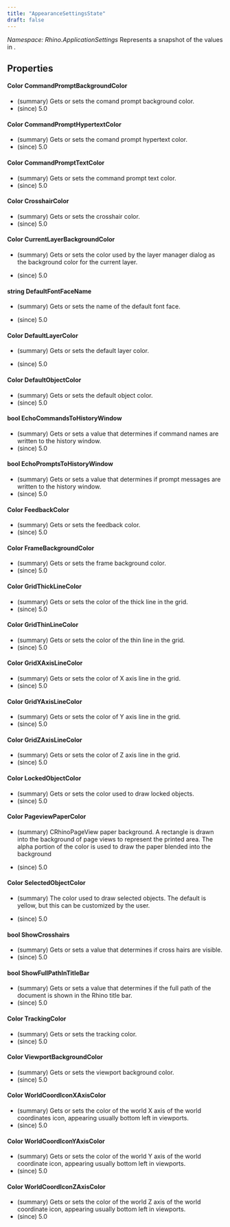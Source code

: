 ```yaml
---
title: "AppearanceSettingsState"
draft: false
---
```


*Namespace: Rhino.ApplicationSettings*
Represents a snapshot of the values in .
## Properties
#### Color CommandPromptBackgroundColor
- (summary) Gets or sets the comand prompt background color.
- (since) 5.0
#### Color CommandPromptHypertextColor
- (summary) Gets or sets the comand prompt hypertext color.
- (since) 5.0
#### Color CommandPromptTextColor
- (summary) Gets or sets the command prompt text color.
- (since) 5.0
#### Color CrosshairColor
- (summary) Gets or sets the crosshair color.
- (since) 5.0
#### Color CurrentLayerBackgroundColor
- (summary) 
    Gets or sets the color used by the layer manager dialog as the background color for the current layer.
    
- (since) 5.0
#### string DefaultFontFaceName
- (summary) 
     Gets or sets the name of the default font face.
     
- (since) 5.0
#### Color DefaultLayerColor
- (summary) 
     Gets or sets the default layer color.
     
- (since) 5.0
#### Color DefaultObjectColor
- (summary) Gets or sets the default object color.
- (since) 5.0
#### bool EchoCommandsToHistoryWindow
- (summary) Gets or sets a value that determines if command names are written to the history window.
- (since) 5.0
#### bool EchoPromptsToHistoryWindow
- (summary) Gets or sets a value that determines if prompt messages are written to the history window.
- (since) 5.0
#### Color FeedbackColor
- (summary) Gets or sets the feedback color.
- (since) 5.0
#### Color FrameBackgroundColor
- (summary) Gets or sets the frame background color.
- (since) 5.0
#### Color GridThickLineColor
- (summary) Gets or sets the color of the thick line in the grid.
- (since) 5.0
#### Color GridThinLineColor
- (summary) Gets or sets the color of the thin line in the grid.
- (since) 5.0
#### Color GridXAxisLineColor
- (summary) Gets or sets the color of X axis line in the grid.
- (since) 5.0
#### Color GridYAxisLineColor
- (summary) Gets or sets the color of Y axis line in the grid.
- (since) 5.0
#### Color GridZAxisLineColor
- (summary) Gets or sets the color of Z axis line in the grid.
- (since) 5.0
#### Color LockedObjectColor
- (summary) Gets or sets the color used to draw locked objects.
- (since) 5.0
#### Color PageviewPaperColor
- (summary) 
    CRhinoPageView paper background. A rectangle is drawn into the background
    of page views to represent the printed area. The alpha portion of the color
    is used to draw the paper blended into the background
    
- (since) 5.0
#### Color SelectedObjectColor
- (summary) 
    The color used to draw selected objects.
    The default is yellow, but this can be customized by the user.
    
- (since) 5.0
#### bool ShowCrosshairs
- (summary) Gets or sets a value that determines if cross hairs are visible.
- (since) 5.0
#### bool ShowFullPathInTitleBar
- (summary) Gets or sets a value that determines if the full path of the document is shown in the Rhino title bar.
- (since) 5.0
#### Color TrackingColor
- (summary) Gets or sets the tracking color.
- (since) 5.0
#### Color ViewportBackgroundColor
- (summary) Gets or sets the viewport background color.
- (since) 5.0
#### Color WorldCoordIconXAxisColor
- (summary) Gets or sets the color of the world X axis of the world coordinates icon,
     appearing usually bottom left in viewports.
- (since) 5.0
#### Color WorldCoordIconYAxisColor
- (summary) Gets or sets the color of the world Y axis of the world coordinate icon,
     appearing usually bottom left in viewports.
- (since) 5.0
#### Color WorldCoordIconZAxisColor
- (summary) Gets or sets the color of the world Z axis of the world coordinate icon,
     appearing usually bottom left in viewports.
- (since) 5.0
